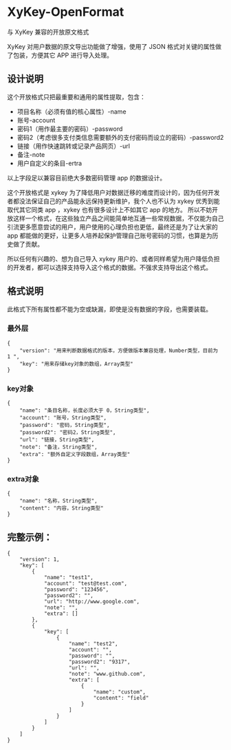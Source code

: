# XyKey-OpenFormat
与 XyKey 兼容的开放原文格式

XyKey 对用户数据的原文导出功能做了增强，使用了 JSON 格式对关键的属性做了包装，方便其它 APP 进行导入处理。

## 设计说明
这个开放格式只把最重要和通用的属性提取，包含：

- 项目名称（必须有值的核心属性）-name
- 账号-account
- 密码1（用作最主要的密码）-password
- 密码2（考虑很多支付类信息需要额外的支付密码而设立的密码）-password2
- 链接（用作快速跳转或记录产品网页）-url
- 备注-note
- 用户自定义的条目-ertra

以上字段足以兼容目前绝大多数密码管理 app 的数据设计。

这个开放格式是 xykey 为了降低用户对数据迁移的难度而设计的，因为任何开发者都没法保证自己的产品能永远保持更新维护，我个人也不认为 xykey 优秀到能取代其它同类 app ，xykey 也有很多设计上不如其它 app 的地方。
所以不妨开放这样一个格式，在这些独立产品之间能简单地互通一些常规数据，不仅能为自己引流更多愿意尝试的用户，用户使用的心理负担也更低，最终还是为了让大家的 app 都能做的更好，让更多人培养起保护管理自己账号密码的习惯，也算是为历史做了贡献。

所以任何有兴趣的、想为自己导入 xykey 用户的、或者同样希望为用户降低负担的开发者，都可以选择支持导入这个格式的数据。不强求支持导出这个格式。

## 格式说明
此格式下所有属性都不能为空或缺漏，即使是没有数据的字段，也需要装载。

### 最外层
```
{
    "version": "用来判断数据格式的版本，方便做版本兼容处理，Number类型，目前为 1 ",
    "key": "用来存储key对象的数组，Array类型"
}
```

### key对象
```
{
    "name": "条目名称，长度必须大于 0，String类型",
    "account": "账号，String类型",
    "password": "密码，String类型",
    "password2": "密码2，String类型",
    "url": "链接，String类型",
    "note": "备注，String类型",
    "extra": "额外自定义字段数组，Array类型"
}
```
### extra对象
```
{
    "name": "名称，String类型",
    "content": "内容，String类型"
}
```
## 完整示例：
```
{
    "version": 1,
    "key": [
        {
            "name": "test1",
            "account": "test@test.com",
            "password": "123456",
            "password2": "",
            "url": "http://www.google.com",
            "note": "",
            "extra": []
        },
        {
            "key": [
                {
                    "name": "test2",
                    "account": "",
                    "password": "",
                    "password2": "9317",
                    "url": "",
                    "note": "www.github.com",
                    "extra": [
                        {
                            "name": "custom",
                            "content": "field"
                        }
                    ]
                }
            ]
        }
    ]
}
```
